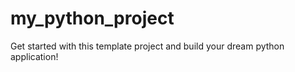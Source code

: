 # my_python_project
Get started with this template project and build your dream python application!
